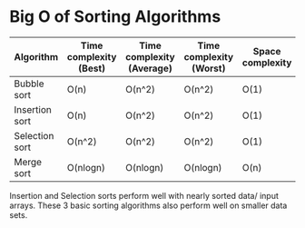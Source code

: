 # Big O of Sorting Algorithms

| Algorithm       |Time complexity (Best) | Time complexity (Average) | Time complexity (Worst) | Space complexity |
|-----------------|-----------------------|---------------------------|-------------------------|------------------|
| Bubble sort     | O(n)                  | O(n^2)                    | O(n^2)                  | O(1)             |
| Insertion sort  | O(n)                  | O(n^2)                    | O(n^2)                  | O(1)             |
| Selection sort  | O(n^2)                | O(n^2)                    | O(n^2)                  | O(1)             |
| Merge sort      | O(nlogn)              | O(nlogn)                  | O(nlogn)                | O(n)             |

Insertion and Selection sorts perform well with nearly sorted data/ input arrays. These 3 basic sorting algorithms also perform well on smaller data sets.
